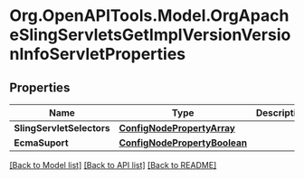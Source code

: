# Org.OpenAPITools.Model.OrgApacheSlingServletsGetImplVersionVersionInfoServletProperties
## Properties

Name | Type | Description | Notes
------------ | ------------- | ------------- | -------------
**SlingServletSelectors** | [**ConfigNodePropertyArray**](ConfigNodePropertyArray.md) |  | [optional] 
**EcmaSuport** | [**ConfigNodePropertyBoolean**](ConfigNodePropertyBoolean.md) |  | [optional] 

[[Back to Model list]](../README.md#documentation-for-models) [[Back to API list]](../README.md#documentation-for-api-endpoints) [[Back to README]](../README.md)


